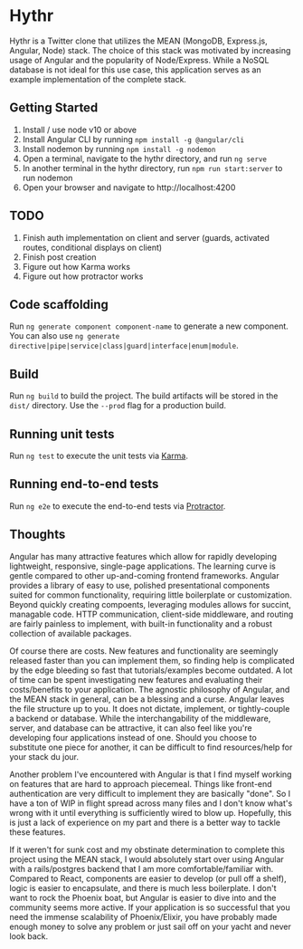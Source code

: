 # Hythr

Hythr is a Twitter clone that utilizes the MEAN (MongoDB, Express.js, Angular, Node) stack. The choice of this stack was motivated by increasing usage of Angular and the popularity of Node/Express. While a NoSQL database is not ideal for this use case, this application serves as an example implementation of the complete stack. 

## Getting Started

1. Install / use node v10 or above
2. Install Angular CLI by running `npm install -g @angular/cli`
3. Install nodemon by running `npm install -g nodemon`
4. Open a terminal, navigate to the hythr directory, and run `ng serve`
6. In another terminal in the hythr directory, run `npm run start:server` to run nodemon
7. Open your browser and navigate to http://localhost:4200

## TODO

1. Finish auth implementation on client and server (guards, activated routes, conditional displays on client)
2. Finish post creation
3. Figure out how Karma works
4. Figure out how protractor works

## Code scaffolding

Run `ng generate component component-name` to generate a new component. You can also use `ng generate directive|pipe|service|class|guard|interface|enum|module`.

## Build

Run `ng build` to build the project. The build artifacts will be stored in the `dist/` directory. Use the `--prod` flag for a production build.

## Running unit tests

Run `ng test` to execute the unit tests via [Karma](https://karma-runner.github.io).

## Running end-to-end tests

Run `ng e2e` to execute the end-to-end tests via [Protractor](http://www.protractortest.org/).

## Thoughts

Angular has many attractive features which allow for rapidly developing lightweight, responsive, single-page applications. The learning curve is gentle compared to other up-and-coming frontend frameworks. Angular provides a library of easy to use, polished presentational components suited for common functionality, requiring little boilerplate or customization. Beyond quickly creating compoents, leveraging modules allows for succint, managable code. HTTP communication, client-side middleware, and routing are fairly painless to implement, with built-in functionality and a robust collection of available packages.

Of course there are costs. New features and functionality are seemingly released faster than you can implement them, so finding help is complicated by the edge bleeding so fast that tutorials/examples become outdated. A lot of time can be spent investigating new features and evaluating their costs/benefits to your application. The agnostic philosophy of Angular, and the MEAN stack in general, can be a blessing and a curse. Angular leaves the file structure up to you. It does not dictate, implement, or tightly-couple a backend or database. While the interchangability of the middleware, server, and database can be attractive, it can also feel like you're developing four applications instead of one. Should you choose to substitute one piece for another, it can be difficult to find resources/help for your stack du jour.

Another problem I've encountered with Angular is that I find myself working on features that are hard to approach piecemeal. Things like front-end authentication are very difficult to implement they are basically "done". So I have a ton of WIP in flight spread across many files and I don't know what's wrong with it until everything is sufficiently wired to blow up. Hopefully, this is just a lack of experience on my part and there is a better way to tackle these features.

If it weren't for sunk cost and my obstinate determination to complete this project using the MEAN stack, I would absolutely start over using Angular with a rails/postgres backend that I am more comfortable/familiar with. Compared to React, components are easier to develop (or pull off a shelf), logic is easier to encapsulate, and there is much less boilerplate. I don't want to rock the Phoenix boat, but Angular is easier to dive into and the community seems more active. If your application is so successful that you need the immense scalability of Phoenix/Elixir, you have probably made enough money to solve any problem or just sail off on your yacht and never look back.
